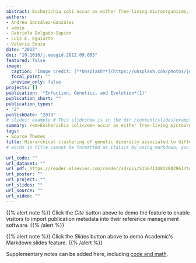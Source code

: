 ```yaml
---
abstract: Escherichia coli occur as either free-living microorganisms, or within the colons of mammals and birds as pathogenic or commensal bacteria. Although the Mexican population of intestinal E. coli maintains high levels of genetic diversity, the exact mechanisms by which this occurs remain unknown. We therefore investigated the role of homologous recombination and point mutation in the genetic diversification and population structure of Mexican strains of E. coli. This was explored using a multi locus sequence typing (MLST) approach in a non-outbreak related, host-wide sample of 128 isolates. Overall, genetic diversification in this sample appears to be driven primarily by homologous recombination, and to a lesser extent, by point mutation. Since genetic diversity is hierarchically organized according to the MLST genealogy, we observed that there is not a homogeneous recombination rate, but that different rates emerge at different clustering levels such as phylogenetic group, lineage and clonal complex (CC). Moreover, we detected clear signature of substructure among the A+B1 phylogenetic group, where the majority of isolates were differentiated into four discrete lineages. Substructure pattern is revealed by the presence of several CCs associated to a particular life style and host as well as to different genetic diversification mechanisms. We propose these findings as an alternative explanation for the maintenance of the clear phylogenetic signal of this species despite the prevalence of homologous recombination. Finally, we corroborate using both phylogenetic and genetic population approaches as an effective mean to establish epidemiological surveillance tailored to the ecological specificities of each geographic region.
authors:
- Andrea González-González
- admin
- Gabriela Delgado-Sapien
- Luis E. Eguiarte
- Valeria Souza
date: "2013"
doi: "10.1016/j.meegid.2012.09.003"
featured: false
image:
  caption: 'Image credit: [**Unsplash**](https://unsplash.com/photos/jdD8gXaTZsc)'
  focal_point: ""
  preview_only: false
projects: []
publication: '*Infection, Genetics, and Evolution*(1)'
publication_short: ""
publication_types:
- "2"
publishDate: "2013"
# slides: example # This slideshow is in the dir /content/slides/example If you want another slide showm just change the name of the folder where the slideshow is in here!  
summary: <em>Escherichia coli</em> occur as either free-living microorganisms, or as pathogenic or commensal bacteria of mammals and birds. The Mexican population of intestinal <em>E. coli</em> maintains high levels of genetic diversity, and the evolutionary mechanisms by which this occurs remain unknown.
tags:
- Source Themes
title: Hierarchical clustering of genetic diversity associated to different levels of mutation and recombination in Escherichia coli, a study based on Mexican isolates.
# words in title cannot be formatted as italics by using markdown; you can do it by changing some specs, see https://github.com/gcushen/hugo-academic/issues/280 for problems related to changing those specs.

url_code: ""
url_dataset: ""
url_pdf: https://reader.elsevier.com/reader/sd/pii/S1567134812002961?token=8A50788F9FB1CF24749B110960002F4DD59A0E9C00131254BE1E6369750340C3A56CF11CE64FA7E7B21C79F72CD545E8
url_poster: ""
url_project: ""
url_slides: ""
url_source: ""
url_video: ""
---
```


{{% alert note %}}
Click the *Cite* button above to demo the feature to enable visitors to import publication metadata into their reference management software.
{{% /alert %}}

{{% alert note %}}
Click the *Slides* button above to demo Academic's Markdown slides feature.
{{% /alert %}}

Supplementary notes can be added here, including [code and math](https://sourcethemes.com/academic/docs/writing-markdown-latex/).
